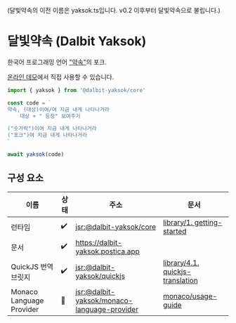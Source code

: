(달빛약속의 이전 이름은 yaksok.ts입니다. v0.2 이후부터 달빛약속으로 불립니다.)

# 달빛약속 (Dalbit Yaksok)

한국어 프로그래밍 언어 ["약속"](http://yaksok.org/)의 포크.

[온라인 데모](https://dalbit-yaksok.postica.app)에서 직접 사용할 수 있습니다.

```typescript
import { yaksok } from '@dalbit-yaksok/core'

const code = `
약속, (대상)이여/여 지금 내게 나타나거라
    대상 + " 등장" 보여주기

("숫가락")이여 지금 내게 나타나거라
("포크")여 지금 내게 나타나거라
`

await yaksok(code)
```

## 구성 요소

| 이름                     | 상태 | 주소                                                                                                  | 문서                                                                                                                                                                                                                                                                                                                                               |
| ------------------------ | ---- | ----------------------------------------------------------------------------------------------------- | -------------------------------------------------------------------------------------------------------------------------------------------------------------------------------------------------------------------------------------------------------------------------------------------------------------------------------------------------- |
| 런타임                   | ✔️   | [jsr:@dalbit-yaksok/core](https://jsr.io/@dalbit-yaksok/core)                                         | [library/1. getting-started](https://dalbit-yaksok.postica.app/library/1.%20getting-started)                                                                                                                                                                                                                                                         |
| 문서                     | ✔️   | https://dalbit-yaksok.postica.app                                                                     |                                                                                                                                                                                                                                                                                                                                                    |
| QuickJS 번역 브릿지      | ✔️   | [jsr:@dalbit-yaksok/quickjs](https://jsr.io/@dalbit-yaksok/quickjs)                                   | [library/4.1. quickjs-translation](https://dalbit-yaksok.postica.app/library/4.1.%20quickjs-translation) |
| Monaco Language Provider | 🏃   | [jsr:@dalbit-yaksok/monaco-language-provider](https://jsr.io/@dalbit-yaksok/monaco-language-provider) | [monaco/usage-guide](https://dalbit-yaksok.postica.app/monaco/usage-guide.html)                                                                                                                                                                                                                                          |
